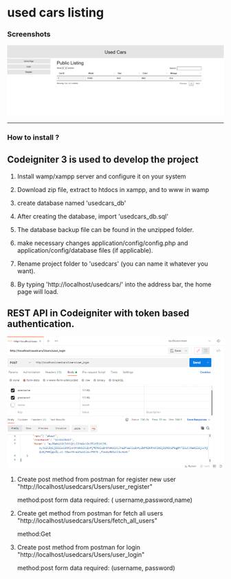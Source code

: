 # used cars listing

### Screenshots

![url-shortener](img/webapp.png)

---

### How to install ?

## Codeigniter 3 is used to develop the project

1. Install wamp/xampp server and configure it on your system

2. Download zip file, extract to htdocs in xampp, and to www in wamp

3. create database named 'usedcars_db'

4. After creating the database, import 'usedcars_db.sql'

5. The database backup file can be found in the unzipped folder.

6. make necessary changes application/config/config.php and application/config/database files (if applicable).

7. Rename project folder to 'usedcars' (you can name it whatever you want).

8. By typing 'http://localhost/usedcars/' into the address bar, the home page will load.

## REST API in Codeigniter with token based authentication.

![url-shortener](img/scrnsht.png)

1. Create post method from postman for register new user "http://localhost/usedcars/Users/user_register"

   method:post
   form data required:
   ( username,password,name)

2. Create get method from postman for fetch all users "http://localhost/usedcars/Users/fetch_all_users"

   method:Get

3. Create post method from postman for login "http://localhost/usedcars/Users/user_login"

   method:post
   form data required:
   (username, password)
